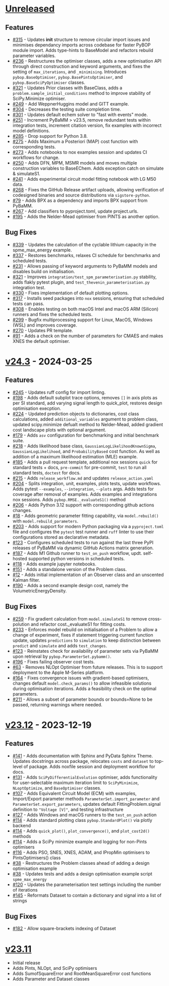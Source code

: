 # [Unreleased](https://github.com/pybop-team/PyBOP)

## Features

- [#315](https://github.com/pybop-team/PyBOP/pull/315) - Updates __init__ structure to remove circular import issues and minimises dependancy imports across codebase for faster PyBOP module import. Adds type-hints to BaseModel and refactors rebuild parameter variables.
- [#236](https://github.com/pybop-team/PyBOP/issues/236) - Restructures the optimiser classes, adds a new optimisation API through direct construction and keyword arguments, and fixes the setting of `max_iterations`, and `_minimising`. Introduces `pybop.BaseOptimiser`, `pybop.BasePintsOptimiser`, and `pybop.BaseSciPyOptimiser` classes.
- [#321](https://github.com/pybop-team/PyBOP/pull/321) - Updates Prior classes with BaseClass, adds a `problem.sample_initial_conditions` method to improve stability of SciPy.Minimize optimiser.
- [#249](https://github.com/pybop-team/PyBOP/pull/249) - Add WeppnerHuggins model and GITT example.
- [#304](https://github.com/pybop-team/PyBOP/pull/304) - Decreases the testing suite completion time.
- [#301](https://github.com/pybop-team/PyBOP/pull/301) - Updates default echem solver to "fast with events" mode.
- [#251](https://github.com/pybop-team/PyBOP/pull/251) - Increment PyBaMM > v23.5, remove redundant tests within integration tests, increment citation version, fix examples with incorrect model definitions.
- [#285](https://github.com/pybop-team/PyBOP/pull/285) - Drop support for Python 3.8.
- [#275](https://github.com/pybop-team/PyBOP/pull/275) - Adds Maximum a Posteriori (MAP) cost function with corresponding tests.
- [#273](https://github.com/pybop-team/PyBOP/pull/273) - Adds notebooks to nox examples session and updates CI workflows for change.
- [#250](https://github.com/pybop-team/PyBOP/pull/250) - Adds DFN, MPM, MSMR models and moves multiple construction variables to BaseEChem. Adds exception catch on simulate & simulateS1.
- [#241](https://github.com/pybop-team/PyBOP/pull/241) - Adds experimental circuit model fitting notebook with LG M50 data.
- [#268](https://github.com/pybop-team/PyBOP/pull/268) - Fixes the GitHub Release artifact uploads, allowing verification of codesigned binaries and source distributions via `sigstore-python`.
- [#79](https://github.com/pybop-team/PyBOP/issues/79) - Adds BPX as a dependency and imports BPX support from PyBaMM.
- [#267](https://github.com/pybop-team/PyBOP/pull/267) - Add classifiers to pyproject.toml, update project.urls.
- [#195](https://github.com/pybop-team/PyBOP/issues/195) - Adds the Nelder-Mead optimiser from PINTS as another option.

## Bug Fixes

- [#339](https://github.com/pybop-team/PyBOP/issues/339) - Updates the calculation of the cyclable lithium capacity in the spme_max_energy example.
- [#337](https://github.com/pybop-team/PyBOP/issues/337) - Restores benchmarks, relaxes CI schedule for benchmarks and scheduled tests.
- [#231](https://github.com/pybop-team/PyBOP/issues/231) - Allows passing of keyword arguments to PyBaMM models and disables build on initialisation.
- [#321](https://github.com/pybop-team/PyBOP/pull/321) - Improves `integration/test_spm_parameterisation.py` stability, adds flakly pytest plugin, and `test_thevenin_parameterisation.py` integration test.
- [#330](https://github.com/pybop-team/PyBOP/issues/330) - Fixes implementation of default plotting options.
- [#317](https://github.com/pybop-team/PyBOP/pull/317) - Installs seed packages into `nox` sessions, ensuring that scheduled tests can pass.
- [#308](https://github.com/pybop-team/PyBOP/pull/308) - Enables testing on both macOS Intel and macOS ARM (Silicon) runners and fixes the scheduled tests.
- [#299](https://github.com/pybop-team/PyBOP/pull/299) - Bugfix multiprocessing support for Linux, MacOS, Windows (WSL) and improves coverage.
- [#270](https://github.com/pybop-team/PyBOP/pull/270) - Updates PR template.
- [#91](https://github.com/pybop-team/PyBOP/issues/91) - Adds a check on the number of parameters for CMAES and makes XNES the default optimiser.

# [v24.3](https://github.com/pybop-team/PyBOP/tree/v24.3) - 2024-03-25

## Features

- [#245](https://github.com/pybop-team/PyBOP/pull/245) - Updates ruff config for import linting.
- [#198](https://github.com/pybop-team/PyBOP/pull/198) - Adds default subplot trace options, removes `[]` in axis plots as per SI standard, add varying signal length to quick_plot, restores design optimisation execption.
- [#224](https://github.com/pybop-team/PyBOP/pull/224) - Updated prediction objects to dictionaries, cost class calculations, added `additional_variables` argument to problem class, updated scipy.minimize defualt method to Nelder-Mead, added gradient cost landscape plots with optional argument.
- [#179](https://github.com/pybop-team/PyBOP/pull/203) - Adds `asv` configuration for benchmarking and initial benchmark suite.
- [#218](https://github.com/pybop-team/PyBOP/pull/218) - Adds likelihood base class, `GaussianLogLikelihoodKnownSigma`, `GaussianLogLikelihood`, and `ProbabilityBased` cost function. As well as addition of a maximum likelihood estimation (MLE) example.
- [#185](https://github.com/pybop-team/PyBOP/pull/185) - Adds a pull request template, additional nox sessions `quick` for standard tests + docs, `pre-commit` for pre-commit, `test` to run all standard tests, `doctest` for docs.
- [#215](https://github.com/pybop-team/PyBOP/pull/215) - Adds `release_workflow.md` and updates `release_action.yaml`
- [#204](https://github.com/pybop-team/PyBOP/pull/204) - Splits integration, unit, examples, plots tests, update workflows. Adds pytest `--examples`, `--integration`, `--plots` args. Adds tests for coverage after removal of examples. Adds examples and integrations nox sessions. Adds `pybop.RMSE._evaluateS1()` method
- [#206](https://github.com/pybop-team/PyBOP/pull/206) - Adds Python 3.12 support with corresponding github actions changes.
- [#18](https://github.com/pybop-team/PyBOP/pull/18) - Adds geometric parameter fitting capability, via `model.rebuild()` with `model.rebuild_parameters`.
- [#203](https://github.com/pybop-team/PyBOP/pull/203) - Adds support for modern Python packaging via a `pyproject.toml` file and configures the `pytest` test runner and `ruff` linter to use their configurations stored as declarative metadata.
- [#123](https://github.com/pybop-team/PyBOP/issues/123) - Configures scheduled tests to run against the last three PyPI releases of PyBaMM via dynamic GitHub Actions matrix generation.
- [#187](https://github.com/pybop-team/PyBOP/issues/187) - Adds M1 Github runner to `test_on_push` workflow, updt. self-hosted supported python versions in scheduled tests.
- [#118](https://github.com/pybop-team/PyBOP/issues/118) - Adds example jupyter notebooks.
- [#151](https://github.com/pybop-team/PyBOP/issues/151) - Adds a standalone version of the Problem class.
- [#12](https://github.com/pybop-team/PyBOP/issues/12) - Adds initial implementation of an Observer class and an unscented Kalman filter.
- [#190](https://github.com/pybop-team/PyBOP/issues/190) - Adds a second example design cost, namely the VolumetricEnergyDensity.

## Bug Fixes

- [#259](https://github.com/pybop-team/PyBOP/pull/259) - Fix gradient calculation from `model.simulateS1` to remove cross-polution and refactor cost._evaluateS1 for fitting costs.
- [#233](https://github.com/pybop-team/PyBOP/pull/233) - Enforces model rebuild on initialisation of a Problem to allow a change of experiment, fixes if statement triggering current function update, updates `predictions` to `simulation` to keep distinction between `predict` and `simulate` and adds `test_changes`.
- [#123](https://github.com/pybop-team/PyBOP/issues/123) - Reinstates check for availability of parameter sets via PyBaMM upon retrieval by `pybop.ParameterSet.pybamm()`.
- [#196](https://github.com/pybop-team/PyBOP/issues/196) - Fixes failing observer cost tests.
- [#63](https://github.com/pybop-team/PyBOP/issues/63) - Removes NLOpt Optimiser from future releases. This is to support deployment to the Apple M-Series platform.
- [#164](https://github.com/pybop-team/PyBOP/issues/164) - Fixes convergence issues with gradient-based optimisers, changes default `model.check_params()` to allow infeasible solutions during optimisation iterations. Adds a feasibility check on the optimal parameters.
- [#211](https://github.com/pybop-team/PyBOP/issues/211) - Allows a subset of parameter bounds or bounds=None to be passed, returning warnings where needed.

# [v23.12](https://github.com/pybop-team/PyBOP/tree/v23.12) - 2023-12-19

## Features

- [#141](https://github.com/pybop-team/PyBOP/pull/141) - Adds documentation with Sphinx and PyData Sphinx Theme. Updates docstrings across package, relocates `costs` and `dataset` to top-level of package. Adds noxfile session and deployment workflow for docs.
- [#131](https://github.com/pybop-team/PyBOP/issues/131) - Adds `SciPyDifferentialEvolution` optimiser, adds functionality for user-selectable maximum iteration limit to `SciPyMinimize`, `NLoptOptimize`, and `BaseOptimiser` classes.
- [#107](https://github.com/pybop-team/PyBOP/issues/107) - Adds Equivalent Circuit Model (ECM) with examples, Import/Export parameter methods `ParameterSet.import_parameter` and `ParameterSet.export_parameters`, updates default FittingProblem.signal definition to `"Voltage [V]"`, and testing infrastructure
- [#127](https://github.com/pybop-team/PyBOP/issues/127) - Adds Windows and macOS runners to the `test_on_push` action
- [#114](https://github.com/pybop-team/PyBOP/issues/114) - Adds standard plotting class `pybop.StandardPlot()` via plotly backend
- [#114](https://github.com/pybop-team/PyBOP/issues/114) - Adds `quick_plot()`, `plot_convergence()`, and `plot_cost2d()` methods
- [#114](https://github.com/pybop-team/PyBOP/issues/114) - Adds a SciPy minimize example and logging for non-Pints optimisers
- [#116](https://github.com/pybop-team/PyBOP/issues/116) - Adds PSO, SNES, XNES, ADAM, and IPropMin optimisers to PintsOptimisers() class
- [#38](https://github.com/pybop-team/PyBOP/issues/38) - Restructures the Problem classes ahead of adding a design optimisation example
- [#38](https://github.com/pybop-team/PyBOP/issues/38) - Updates tests and adds a design optimisation example script `spme_max_energy`
- [#120](https://github.com/pybop-team/PyBOP/issues/120) - Updates the parameterisation test settings including the number of iterations
- [#145](https://github.com/pybop-team/PyBOP/issues/145) - Reformats Dataset to contain a dictionary and signal into a list of strings

## Bug Fixes

- [#182](https://github.com/pybop-team/PyBOP/pull/182) - Allow square-brackets indexing of Dataset

# [v23.11](https://github.com/pybop-team/PyBOP/releases/tag/v23.11)
- Initial release
- Adds Pints, NLOpt, and SciPy optimisers
- Adds SumofSquareError and RootMeanSquareError cost functions
- Adds Parameter and Dataset classes

